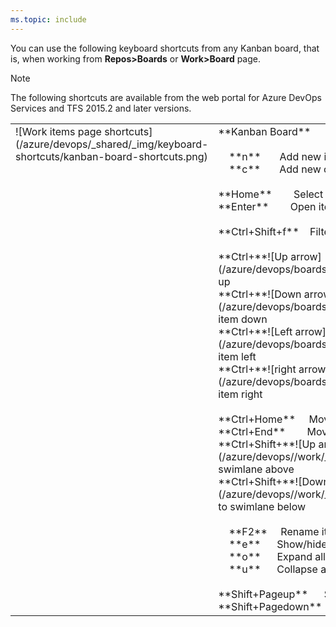 ```yaml
---
ms.topic: include
---
```



<a id="kanban-board-shortcuts"></a>

You can use the following keyboard shortcuts from any Kanban board, that is, when working from **Repos>Boards** or **Work>Board** page.  

> [!NOTE]  
> The following shortcuts are available from the web portal for Azure DevOps Services and TFS 2015.2 and later versions. 

<table width="70%">
<tbody valign="top">
<tr>
<td>![Work items page shortcuts](/azure/devops/_shared/_img/keyboard-shortcuts/kanban-board-shortcuts.png)</td>
<td>
**Kanban Board**<br/><br/>
&nbsp;&nbsp;&nbsp;&nbsp;**n**&nbsp;&nbsp;&nbsp;&nbsp;&nbsp;&nbsp;&nbsp;Add new item <br/>
&nbsp;&nbsp;&nbsp;&nbsp;**c**&nbsp;&nbsp;&nbsp;&nbsp;&nbsp;&nbsp;&nbsp;Add new child item<br/><br/>
**Home**&nbsp;&nbsp;&nbsp;&nbsp;&nbsp;&nbsp;&nbsp;&nbsp;Select first item <br/>
**Enter**&nbsp;&nbsp;&nbsp;&nbsp;&nbsp;&nbsp;&nbsp;&nbsp;Open item<br/>
<br/>
**Ctrl+Shift+f**&nbsp;&nbsp;&nbsp;&nbsp;Filter results<br/>
<br/>
**Ctrl+**![Up arrow](/azure/devops/boards/_img/icons/Arrow_Up.png) &nbsp;&nbsp;&nbsp;&nbsp;&nbsp;Move item up<br/>
**Ctrl+**![Down arrow](/azure/devops/boards/_img/icons/Arrow_Down.png)&nbsp;&nbsp;&nbsp;&nbsp;&nbsp;&nbsp;Move item down<br/>
**Ctrl+**![Left arrow](/azure/devops/boards/_img/icons/Arrow_Next.png)&nbsp;&nbsp;&nbsp;&nbsp;&nbsp;Move item left<br/>
**Ctrl+**![right arrow](/azure/devops/boards/_img/icons/Arrow_Previous.png)&nbsp;&nbsp;&nbsp;&nbsp;&nbsp;Move item right<br/>  
<br/>
**Ctrl+Home**&nbsp;&nbsp;&nbsp;&nbsp;&nbsp;Move item to top of column<br/>
**Ctrl+End**&nbsp;&nbsp;&nbsp;&nbsp;&nbsp;&nbsp;&nbsp;&nbsp;Move item to bottom of column<br/>
**Ctrl+Shift+**![Up arrow](/azure/devops//work/_img/icons/Arrow_Up.png)&nbsp;&nbsp;Move item to swimlane above<br/>
**Ctrl+Shift+**![Down arrow](/azure/devops//work/_img/icons/Arrow_Down.png)&nbsp;&nbsp;Move item to swimlane below <br/>
<br/>
&nbsp;&nbsp;&nbsp;&nbsp;**F2**&nbsp;&nbsp;&nbsp;&nbsp;&nbsp;Rename item<br/>
&nbsp;&nbsp;&nbsp;&nbsp;**e**&nbsp;&nbsp;&nbsp;&nbsp;&nbsp;&nbsp;Show/hide empty fields<br/>
&nbsp;&nbsp;&nbsp;&nbsp;**o**&nbsp;&nbsp;&nbsp;&nbsp;&nbsp;&nbsp;Expand all swimlanes<br/>
&nbsp;&nbsp;&nbsp;&nbsp;**u**&nbsp;&nbsp;&nbsp;&nbsp;&nbsp;&nbsp;Collapse all swimlanes<br/>
<br/> 
**Shift+Pageup**&nbsp;&nbsp;&nbsp;&nbsp;&nbsp;&nbsp;Select first/next swimlane above<br/>
**Shift+Pagedown**&nbsp;&nbsp;&nbsp;Select last/next swimlane below<br/>
</td>
</tr>
</tbody>
</table>